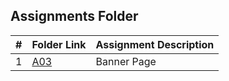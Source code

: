 ##  Assignments Folder

|   #   | Folder Link | Assignment Description |
| :---: | ----------- | ---------------------- |
|   1   |    [A03](A03)   |    Banner Page      |
